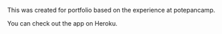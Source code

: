 This was created for portfolio based on the experience at potepancamp.

You can check out the app on Heroku.
